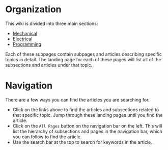 <!-- TITLE: Vanderbilt Robotics Intelligence Wiki  -->
<!-- SUBTITLE: The Robotics Intelligence Wiki is a compilation of the combined knowledge and resources of Vanderbilt Robotics. The topics include all aspects of robotic design from mechanical part selection to advanced autonomy and machine learning algorithms. This site was designed to give members of the Vanderbilt Robotics club (and hopefully the greater robotics community) a centralized location containing resources that will be valuable in the design process. The objective of this project is to accumulate knowledge over time in an easy to access format.  -->

# Organization
This wiki is divided into three main sections:
* [Mechanical](./mechanical)
* [Electrical](./electrical)
* [Programming](./programming)

Each of these subpages contain subpages and articles describing specific topics in detail. The landing page for each of these pages will list all of the subsections and articles under that topic.

# Navigation
There are a few ways you can find the articles you are searching for.
* Click on the links above to find the articles and subsections related to that specific topic. Jump through these landing pages until you find the article.
* Click on the `All Pages` button on the navigation bar on the left. This will list the hierarchy of subsections and pages in the navigation bar, which you can follow to find the article.
* Use the search bar at the top to search for keywords in the article.


